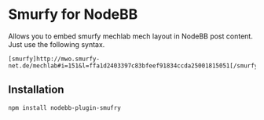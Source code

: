 # Smurfy for NodeBB

Allows you to embed smurfy mechlab mech layout in NodeBB post content. Just use the following syntax.

```
[smurfy]http://mwo.smurfy-net.de/mechlab#i=151&l=ffa1d2403397c83bfeef91834ccda25001815051[/smurfy]
```

## Installation

    npm install nodebb-plugin-smufry
